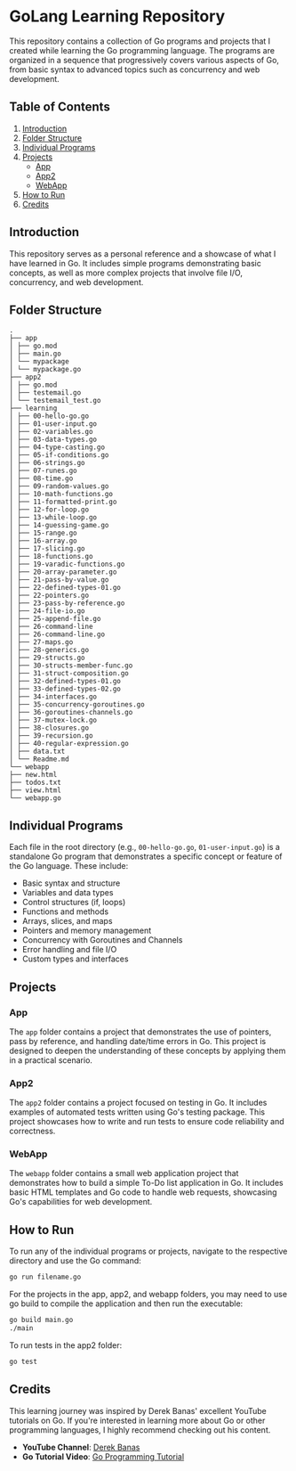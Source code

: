 # GoLang Learning Repository

This repository contains a collection of Go programs and projects that I created while learning the Go programming language. The programs are organized in a sequence that progressively covers various aspects of Go, from basic syntax to advanced topics such as concurrency and web development.

## Table of Contents

1. [Introduction](#introduction)
2. [Folder Structure](#folder-structure)
3. [Individual Programs](#individual-programs)
4. [Projects](#projects)
   - [App](#app)
   - [App2](#app2)
   - [WebApp](#webapp)
5. [How to Run](#how-to-run)
6. [Credits](#credits)

## Introduction

This repository serves as a personal reference and a showcase of what I have learned in Go. It includes simple programs demonstrating basic concepts, as well as more complex projects that involve file I/O, concurrency, and web development.

## Folder Structure

```
.
├── app
│ ├── go.mod
│ ├── main.go
│ └── mypackage
│ └── mypackage.go
├── app2
│ ├── go.mod
│ ├── testemail.go
│ └── testemail_test.go
├── learning
│ ├── 00-hello-go.go
│ ├── 01-user-input.go
│ ├── 02-variables.go
│ ├── 03-data-types.go
│ ├── 04-type-casting.go
│ ├── 05-if-conditions.go
│ ├── 06-strings.go
│ ├── 07-runes.go
│ ├── 08-time.go
│ ├── 09-random-values.go
│ ├── 10-math-functions.go
│ ├── 11-formatted-print.go
│ ├── 12-for-loop.go
│ ├── 13-while-loop.go
│ ├── 14-guessing-game.go
│ ├── 15-range.go
│ ├── 16-array.go
│ ├── 17-slicing.go
│ ├── 18-functions.go
│ ├── 19-varadic-functions.go
│ ├── 20-array-parameter.go
│ ├── 21-pass-by-value.go
│ ├── 22-defined-types-01.go
│ ├── 22-pointers.go
│ ├── 23-pass-by-reference.go
│ ├── 24-file-io.go
│ ├── 25-append-file.go
│ ├── 26-command-line
│ ├── 26-command-line.go
│ ├── 27-maps.go
│ ├── 28-generics.go
│ ├── 29-structs.go
│ ├── 30-structs-member-func.go
│ ├── 31-struct-composition.go
│ ├── 32-defined-types-01.go
│ ├── 33-defined-types-02.go
│ ├── 34-interfaces.go
│ ├── 35-concurrency-goroutines.go
│ ├── 36-goroutines-channels.go
│ ├── 37-mutex-lock.go
│ ├── 38-closures.go
│ ├── 39-recursion.go
│ ├── 40-regular-expression.go
│ ├── data.txt
│ └── Readme.md
└── webapp
├── new.html
├── todos.txt
├── view.html
└── webapp.go
```


## Individual Programs

Each file in the root directory (e.g., `00-hello-go.go`, `01-user-input.go`) is a standalone Go program that demonstrates a specific concept or feature of the Go language. These include:

- Basic syntax and structure
- Variables and data types
- Control structures (if, loops)
- Functions and methods
- Arrays, slices, and maps
- Pointers and memory management
- Concurrency with Goroutines and Channels
- Error handling and file I/O
- Custom types and interfaces

## Projects

### App

The `app` folder contains a project that demonstrates the use of pointers, pass by reference, and handling date/time errors in Go. This project is designed to deepen the understanding of these concepts by applying them in a practical scenario.

### App2

The `app2` folder contains a project focused on testing in Go. It includes examples of automated tests written using Go's testing package. This project showcases how to write and run tests to ensure code reliability and correctness.

### WebApp

The `webapp` folder contains a small web application project that demonstrates how to build a simple To-Do list application in Go. It includes basic HTML templates and Go code to handle web requests, showcasing Go's capabilities for web development.

## How to Run

To run any of the individual programs or projects, navigate to the respective directory and use the Go command:

```sh
go run filename.go
```

For the projects in the app, app2, and webapp folders, you may need to use go build to compile the application and then run the executable:

```sh
go build main.go
./main
```

To run tests in the app2 folder:
```sh
go test
```

## Credits

This learning journey was inspired by Derek Banas' excellent YouTube tutorials on Go. If you're interested in learning more about Go or other programming languages, I highly recommend checking out his content.

- **YouTube Channel**: [Derek Banas](https://www.youtube.com/@derekbanas)
- **Go Tutorial Video**: [Go Programming Tutorial](https://youtu.be/YzLrWHZa-Kc?si=vBWZiOU7qJfhnMmz)
